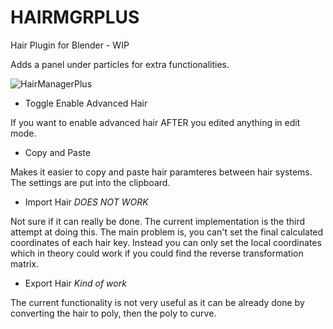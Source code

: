 # HAIRMGRPLUS
Hair Plugin for Blender - WIP

Adds a panel under particles for extra functionalities.

![HairManagerPlus](https://user-images.githubusercontent.com/30579454/63556644-07ac4f80-c51c-11e9-8bc2-6edcc88e8b12.png)

- Toggle Enable Advanced Hair

If you want to enable advanced hair AFTER you edited anything in edit mode.
  
- Copy and Paste

Makes it easier to copy and paste hair paramteres between hair systems. The settings are put into the clipboard.
 
- Import Hair *DOES NOT WORK*

Not sure if it can really be done. The current implementation is the third attempt at doing this. The main problem is, you can't set the final calculated coordinates of each hair key. Instead you can only set the local coordinates which in theory could work if you could find the reverse transformation matrix.
  
- Export Hair *Kind of work*

The current functionality is not very useful as it can be already done by converting the hair to poly, then the poly to curve.
